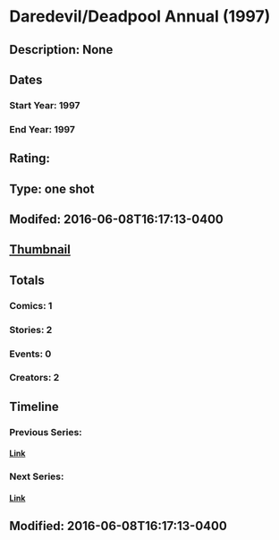 # Daredevil/Deadpool Annual (1997)
## Description: None
## Dates
### Start Year: 1997
### End Year: 1997
## Rating: 
## Type: one shot
## Modifed: 2016-06-08T16:17:13-0400
## [Thumbnail](http://i.annihil.us/u/prod/marvel/i/mg/7/80/57587b877ccd5.jpg)
## Totals
### Comics: 1
### Stories: 2
### Events: 0
### Creators: 2
## Timeline
### Previous Series: 
#### [Link]()
### Next Series: 
#### [Link]()
## Modified: 2016-06-08T16:17:13-0400